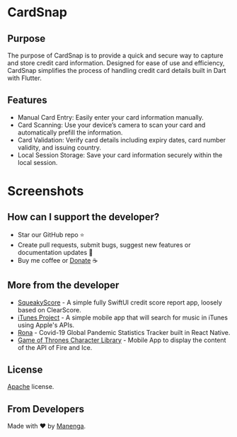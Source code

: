# CardSnap


## Purpose
The purpose of CardSnap is to provide a quick and secure way to capture and store credit card information. Designed for ease of use and efficiency, CardSnap simplifies the process of handling credit card details built in Dart with Flutter.

## Features
* Manual Card Entry: Easily enter your card information manually.
* Card Scanning: Use your device’s camera to scan your card and automatically prefill the information.
* Card Validation: Verify card details including expiry dates, card number validity, and issuing country.
* Local Session Storage: Save your card information securely within the local session.

# Screenshots


## How can I support the developer?
- Star our GitHub repo ⭐
- Create pull requests, submit bugs, suggest new features or documentation updates 🔧
- Buy me coffee or [Donate](https://paypal.me/Mungandi) ☕️

## More from the developer
- [SqueakyScore](https://github.com/manenga/SqueakyScore/) - A simple fully SwiftUI credit score report app, loosely based on ClearScore.
- [iTunes Project](https://github.com/manenga/iTunes-Project/) - A simple mobile app that will search for music in iTunes using Apple's APIs.
- [Rona](https://github.com/manenga/Rona/) - Covid-19 Global Pandemic Statistics Tracker built in React Native.
- [Game of Thrones Character Library](https://github.com/manenga/GameOfThrones) - Mobile App to display the content of the API of Fire and Ice.

## License
[Apache](https://github.com/manenga/CardSnap/blob/main/LICENSE.txt) license.

## From Developers
Made with ♥ by [Manenga](https://linkedin.com/in/mungandi/).
